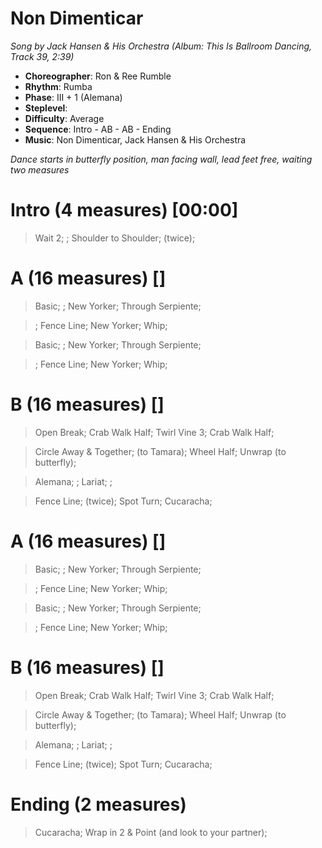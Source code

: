 # Non Dimenticar
*Song by Jack Hansen & His Orchestra (Album: This Is Ballroom Dancing, Track 39, 2:39)*

* **Choreographer**: Ron & Ree Rumble
* **Rhythm**: Rumba
* **Phase**: III + 1 (Alemana)
* **Steplevel**:
* **Difficulty**: Average
* **Sequence**: Intro - AB - AB - Ending
* **Music**: Non Dimenticar, Jack Hansen & His Orchestra

*Dance starts in butterfly position, man facing wall, lead feet free, waiting two measures*

# Intro (4 measures) [00:00]

> Wait 2; ; Shoulder to Shoulder; (twice);

# A (16 measures) []

> Basic; ; New Yorker; Through Serpiente;

> ; Fence Line; New Yorker; Whip;

> Basic; ; New Yorker; Through Serpiente;

> ; Fence Line; New Yorker; Whip;

# B (16 measures) []

> Open Break; Crab Walk Half; Twirl Vine 3; Crab Walk Half;

> Circle Away & Together; (to Tamara); Wheel Half; Unwrap (to butterfly);

> Alemana; ; Lariat; ;

> Fence Line; (twice); Spot Turn; Cucaracha;

# A (16 measures) []

> Basic; ; New Yorker; Through Serpiente;

> ; Fence Line; New Yorker; Whip;

> Basic; ; New Yorker; Through Serpiente;

> ; Fence Line; New Yorker; Whip;

# B (16 measures) []

> Open Break; Crab Walk Half; Twirl Vine 3; Crab Walk Half;

> Circle Away & Together; (to Tamara); Wheel Half; Unwrap (to butterfly);

> Alemana; ; Lariat; ;


> Fence Line; (twice); Spot Turn; Cucaracha;


# Ending (2 measures)

> Cucaracha; Wrap in 2 & Point (and look to your partner);

